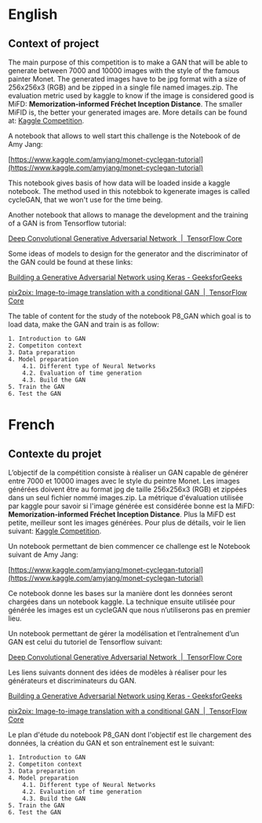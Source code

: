 # English

## Context of project

The main purpose of this competition is to make a GAN that will be able to generate between 7000 and 10000 images with the style of the famous painter Monet.
The generated images have to be jpg format with a size of 256x256x3 (RGB) and be zipped in a single file named images.zip.
The evaluation metric used by kaggle to know if the image is considered good is MiFD: **Memorization-informed Fréchet Inception Distance**.
The smaller MiFID is, the better your generated images are.
More details can be found at: [Kaggle Competition](https://www.kaggle.com/competitions/gan-getting-started/overview/description).

A notebook that allows to well start this challenge is the Notebook of de Amy Jang:

[https://www.kaggle.com/amyjang/monet-cyclegan-tutorial](https://www.kaggle.com/amyjang/monet-cyclegan-tutorial)

This notebook gives basis of how data will be loaded inside a kaggle notebook. The method used in this notebbok to kgenerate images is called cycleGAN, that we won't use for the time being.

Another notebook that allows to manage the development and the training of a GAN is from Tensorflow tutorial:

[Deep Convolutional Generative Adversarial Network  |  TensorFlow Core](https://www.tensorflow.org/tutorials/generative/dcgan?hl=en)

Some ideas of models to design for the generator and the discriminator of the GAN could be found at these links:

[Building a Generative Adversarial Network using Keras - GeeksforGeeks](https://www.geeksforgeeks.org/building-a-generative-adversarial-network-using-keras/)

[pix2pix: Image-to-image translation with a conditional GAN  |  TensorFlow Core](https://www.tensorflow.org/tutorials/generative/pix2pix?hl=en)

The table of content for the study of the notebook P8_GAN which goal is to load data, make the GAN and train is as follow:

    1. Introduction to GAN
    2. Competiton context
    3. Data preparation
    4. Model preparation
        4.1. Different type of Neural Networks
        4.2. Evaluation of time generation
        4.3. Build the GAN
    5. Train the GAN
    6. Test the GAN
	



# French

## Contexte du projet

L’objectif de la compétition consiste à réaliser un GAN capable de générer entre 7000 et 10000 images avec le style du peintre Monet.
Les images générées doivent être au format jpg de taille 256x256x3 (RGB) et zippées dans un seul fichier nommé images.zip.
La métrique d'évaluation utilisée par kaggle pour savoir si l'image générée est considérée bonne est la MiFD: **Memorization-informed Fréchet Inception Distance**.
Plus la MiFD est petite, meilleur sont les images générées.
Pour plus de détails, voir le lien suivant: [Kaggle Competition](https://www.kaggle.com/competitions/gan-getting-started/overview/description).

Un notebook permettant de bien commencer ce challenge est le Notebook suivant de Amy Jang:

[https://www.kaggle.com/amyjang/monet-cyclegan-tutorial](https://www.kaggle.com/amyjang/monet-cyclegan-tutorial)

Ce notebook donne les bases sur la manière dont les données seront chargées dans un notebook kaggle. La technique ensuite utilisée pour générée les images est un cycleGAN que nous n’utiliserons pas en premier lieu.

Un notebook permettant de gérer la modélisation et l’entraînement d’un GAN est celui du tutoriel de Tensorflow suivant:

[Deep Convolutional Generative Adversarial Network  |  TensorFlow Core](https://www.tensorflow.org/tutorials/generative/dcgan?hl=en)

Les liens suivants donnent des idées de modèles à réaliser pour les générateurs et discriminateurs du GAN.

[Building a Generative Adversarial Network using Keras - GeeksforGeeks](https://www.geeksforgeeks.org/building-a-generative-adversarial-network-using-keras/)

[pix2pix: Image-to-image translation with a conditional GAN  |  TensorFlow Core](https://www.tensorflow.org/tutorials/generative/pix2pix?hl=en)

Le plan d'étude du notebook P8_GAN dont l'objectif est lle chargement des données, la création du GAN et son entraînement est le suivant:

    1. Introduction to GAN
    2. Competiton context
    3. Data preparation
    4. Model preparation
        4.1. Different type of Neural Networks
        4.2. Evaluation of time generation
        4.3. Build the GAN
    5. Train the GAN
    6. Test the GAN
